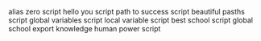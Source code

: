 alias zero script
hello you script
path to success script
beautiful pasths script
global variables script
local variable script
best school script
global school export
knowledge human power script
